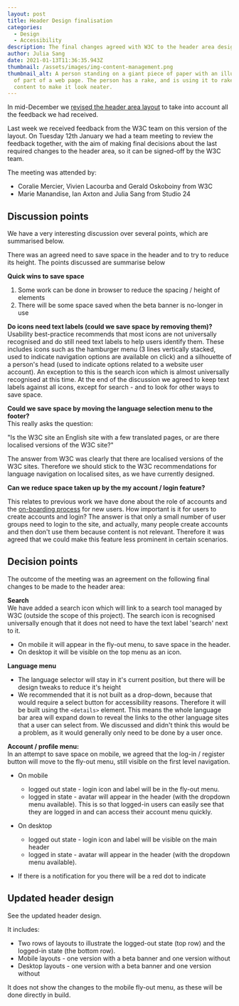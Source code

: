 ```yaml
---
layout: post
title: Header Design finalisation
categories:
  - Design
  - Accessibility
description: The final changes agreed with W3C to the header area design
author: Julia Sang
date: 2021-01-13T11:36:35.943Z
thumbnail: /assets/images/img-content-management.png
thumbnail_alt: A person standing on a giant piece of paper with an illustration
  of part of a web page. The person has a rake, and is using it to rake the
  content to make it look neater.
---
```

In mid-December we [revised the header area layout](/updates/header-design-update/) to take into account all the feedback we had received. 

Last week we received feedback from the W3C team on this version of the layout. On Tuesday 12th January we had a team meeting to review the feedback together, with the aim of making final decisions about the last required changes to the header area, so it can be signed-off by the W3C team. 

The meeting was attended by:

* Coralie Mercier, Vivien Lacourba and Gerald Oskoboiny from W3C
* Marie Manandise, Ian Axton and Julia Sang from Studio 24

## Discussion points

We have a very interesting discussion over several points, which are summarised below.

There was an agreed need to save space in the header and to try to reduce its height. The points discussed are summarise below

**Quick wins to save space** 

1. Some work can be done in browser to reduce the spacing / height of elements
2. There will be some space saved when the beta banner is no-longer in use

**Do icons need text labels (could we save space by removing them)?**
Usability best-practice recommends that most icons are not universally recognised and do still need text labels to help users identify them. These includes icons such as the hamburger menu (3 lines vertically stacked, used to indicate navigation options are available on click) and a silhouette of a person's head (used to indicate options related to a website user account). An exception to this is the search icon which is almost universally recognised at this time. At the end of the discussion we agreed to keep text labels against all icons, except for search - and to look for other ways to save space. 

**Could we save space by moving the language selection menu to the footer?**\
This really asks the question: 

   "Is the W3C site an English site with a few translated pages, or are there localised versions of the W3C site?"

The answer from W3C was clearly that there are localised versions of the W3C sites. Therefore we should stick to the W3C recommendations for language navigation on localised sites, as we have currently designed.

**Can we reduce space taken up by the my account / login feature?**

This relates to previous work we have done about the role of accounts and the [on-boarding process](https://docs.google.com/presentation/d/16VQIUv2ugeZG8mNmAtZtHnaMo2E4y9x7YxKA_tPq-Xw/view#slide=id.g8f8cc95ca1_0_266) for new users. How important is it for users to create accounts and login? The answer is that only a small number of user groups need to login to the site, and actually, many people create accounts and then don't use them because content is not relevant. Therefore it was agreed that we could make this feature less prominent in certain scenarios. 

## Decision points

The outcome of the meeting was an agreement on the following final changes to be made to the header area:

**Search**\
We have added a search icon which will link to a search tool managed by W3C (outside the scope of this project). The search icon is recognised universally enough that it does not need to have the text label 'search' next to it.

* On mobile it will appear in the fly-out menu, to save space in the header. 
* On desktop it will be visible on the top menu as an icon.

**Language menu**

* The language selector will stay in it's current position, but there will be design tweaks to reduce it's height
* We recommended that it is not built as a drop-down, because that would require a select button for accessibility reasons. Therefore it will be built using the `<details>` element. This means the whole language bar area will expand down to reveal the links to the other language sites that a user can select from. We discussed and didn't think this would be a problem, as it would generally only need to be done by a user once. 

**Account / profile menu:**\
In an attempt to save space on mobile, we agreed that the log-in / register button will move to the fly-out menu, still visible on the first level navigation. 

* On mobile 

  * logged out state - login icon and label will be in the fly-out menu. 
  * logged in state - avatar will appear in the header (with the dropdown menu available). This is so that logged-in users can easily see that they are logged in and can access their account menu quickly.
* On desktop 

  * logged out state - login icon and label will be visible on the main header
  * logged in state - avatar will appear in the header (with the dropdown menu available).
* If there is a notification for you there will be a red dot to indicate

## Updated header design

See the updated header design.

It includes: 

* Two rows of layouts to illustrate the logged-out state (top row) and the logged-in state (the bottom row).
* Mobile layouts - one version with a beta banner and one version without
* Desktop layouts - one version with a beta banner and one version without

It does not show the changes to the mobile fly-out menu, as these will be done directly in build.